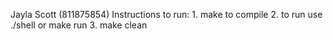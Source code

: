 Jayla Scott (811875854)
    Instructions to run:
    1. make to compile
    2. to run use ./shell or make run
    3. make clean